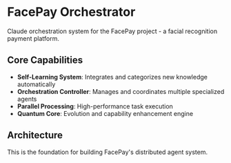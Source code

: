 # FacePay Orchestrator

Claude orchestration system for the FacePay project - a facial recognition payment platform.

## Core Capabilities

- **Self-Learning System**: Integrates and categorizes new knowledge automatically
- **Orchestration Controller**: Manages and coordinates multiple specialized agents  
- **Parallel Processing**: High-performance task execution
- **Quantum Core**: Evolution and capability enhancement engine

## Architecture

This is the foundation for building FacePay's distributed agent system.

